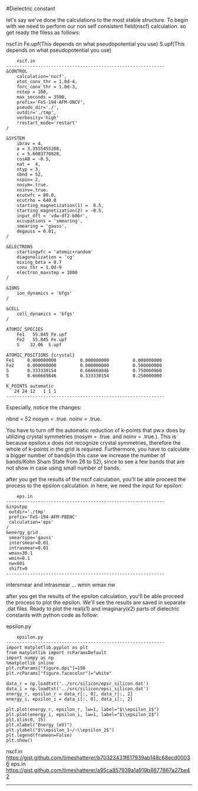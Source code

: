 #Dielectric constant

let's say we've done the calculations to the most stable structure.
To begin with we need to perform our non self consistent field(nscf) calculation.
so get ready the filess as follows:

nscf.in
Fe.upf(This depends on what pseudopotential you use)
S.upf(This depends on what pseudopotential you use)

```ASM:
	nscf.in
------------------------------------------------------------
&CONTROL
    calculation='nscf',
    etot_conv_thr = 1.0d-4,
    forc_conv_thr = 1.0d-3,
    nstep = 100,
    max_seconds = 3500,
    prefix='FeS-194-AFM-ONCV',
    pseudo_dir='./',
    outdir='./tmp',
    verbosity='high'
    !restart_mode='restart'
/

&SYSTEM
    ibrav = 4,
    a = 3.3555455208,
    c = 5.6003770828,
    cosAB = -0.5,
    nat =  4,
    ntyp = 3,
    nbnd = 52,
    nspin= 2,
    nosym=.true.
    noinv=.true.
    ecutwfc = 80.0,
    ecutrho = 640.0
    starting_magnetization(1) =  0.5,
    starting_magnetization(2) = -0.5,
    input_dft = 'vdw-df2-b86r',
    occupations = 'smearing',
    smearing = 'gauss',
    degauss = 0.01,
/

&ELECTRONS
    startingwfc = 'atomic+random'
    diagonalization = 'cg'
    mixing_beta = 0.7
    conv_thr = 1.0d-9
    electron_maxstep = 1000
/

&IONS
    ion_dynamics = 'bfgs'
/

&CELL
    cell_dynamics = 'bfgs'
/

ATOMIC_SPECIES
    Fe1   55.845 Fe.upf
    Fe2   55.845 Fe.upf
    S    32.06  S.upf

ATOMIC_POSITIONS {crystal}
Fe1     0.000000000         0.000000000         0.000000000
Fe2     0.000000000         0.000000000         0.500000000
S       0.333330154         0.666669846         0.750000060
S       0.666669846         0.333330154         0.250000000

K_POINTS automatic
   24 24 12   1 1 1
------------------------------------------------------------
```

Especially, notice the changes:

  nbnd = 52
  nosym = .true.
  noinv = .true.

You have to turn off the automatic reduction of k-points that pw.x does by utilizing crystal symmetries (nosym = .true. and noinv = .true.). This is because epsilon.x does not recognize crystal symmetries, therefore the whole of k-points in the grid is required. Furthermore, you have to calculate a bigger number of bands(in this case we increase the number of bands/Kohn Sham State from 26 to 52), since to see a few bands that are not show in case using small number of bands.

after you get the results of the nscf calculation, you'll be able proceed the process to the epsilon calculation. in here, we need the input for epsilon:


```ASM:
	eps.in
------------------------------------------------------------
&inputpp
 outdir='./tmp'
 prefix='FeS-194-AFM-PBENC'
 calculation='eps'
/
&energy_grid
 smeartype='gauss'
 intersmear=0.01
 intrasmear=0.01
 wmax=30.1
 wmin=0.1
 nw=601
 shift=0
------------------------------------------------------------
```
intersmear and intrasmear ...
wmin wmax nw

after you get the results of the epsilon calculation, you'll be able proceed the process to plot the epsilon. We'll see the results are saved in separate .dat files. Ready to plot the real(ϵ1) and imaginary(ϵ2) parts of dielectric constants with python code as follow:

epsilon.py

```python:
	epsilon.py
------------------------------------------------------------
import matplotlib.pyplot as plt
from matplotlib import rcParamsDefault
import numpy as np
%matplotlib inline
plt.rcParams["figure.dpi"]=150
plt.rcParams["figure.facecolor"]="white"

data_r = np.loadtxt('../src/silicon/epsr_silicon.dat')
data_i = np.loadtxt('../src/silicon/epsi_silicon.dat')
energy_r, epsilon_r = data_r[:, 0], data_r[:, 2]
energy_i, epsilon_i = data_i[:, 0], data_i[:, 2]

plt.plot(energy_r, epsilon_r, lw=1, label="$\\epsilon_1$")
plt.plot(energy_i, epsilon_i, lw=1, label="$\\epsilon_2$")
plt.xlim(0, 15)
plt.xlabel("Energy (eV)")
plt.ylabel("$\\epsilon_1~/~\\epsilon_2$")
plt.legend(frameon=False)
plt.show()
```

nscf.in https://gist.github.com/timeshatterer/b70323431f617939ab148c68ecd00036
eps.in https://gist.github.com/timeshatterer/a95ca857939a1a919b8877867a27be42

------------------------------------------------------------